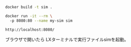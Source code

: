 ```bash
docker build -t sim .
```
```bash
docker run -it --rm \   
  -p 8080:80 --name my-sim sim
```

```
http://localhost:8080/
```

ブラウザで開いたら
LXターミナルで実行ファイルsimを起動。